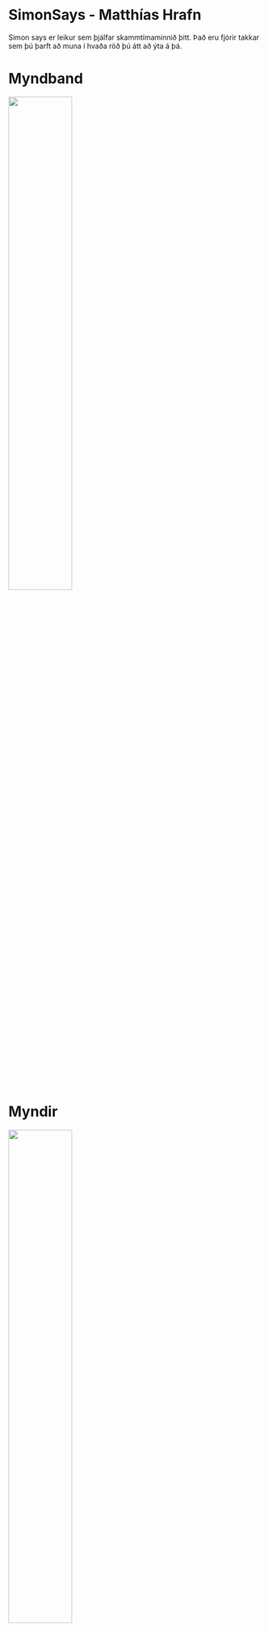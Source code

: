 # SimonSays - Matthías Hrafn
Simon says er leikur sem þjálfar skammtímaminnið þitt. Það eru fjórir takkar sem þú þarft að muna í hvaða röð þú átt að ýta á þá.
# Myndband
[<img src="https://user-images.githubusercontent.com/129166867/230742768-36397794-8c84-49b4-afb8-9136aff76e7c.jpg" width="50%">](https://youtube.com/shorts/TIAmYI18pQ8)

# Myndir
<img src="https://user-images.githubusercontent.com/129166867/230742602-27acbcbf-a673-451b-b76f-8873455cec20.jpg" width="50%" height="50%">
<img src="https://user-images.githubusercontent.com/129166867/230742634-11d0dbbe-91d3-4714-8c4c-75622e23241e.jpg" width="50%" height="50%">
<img src="https://user-images.githubusercontent.com/129166867/230742639-c5bcc3e6-0d07-4d33-8daf-37fdc0e09df7.jpg" width="50%" height="50%">
<img src="https://user-images.githubusercontent.com/129166867/230742641-4b0afbfd-3a79-4dcb-b152-35f7c233f2ea.jpg" width="50%" height="50%">
<img src="https://user-images.githubusercontent.com/129166867/230742644-8afc662e-368e-4b90-9435-e7cbaafd2e09.jpg" width="50%" height="50%">
<img src="https://user-images.githubusercontent.com/129166867/230742645-59b9edc4-fdd1-4262-a4af-aa0ead723e8b.jpg" width="50%" height="50%">

